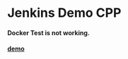 # Jenkins Demo CPP
#### Docker Test is not working.
#### [demo](https://www.youtube.com/watch?v=0CIZkhntr_Q)
